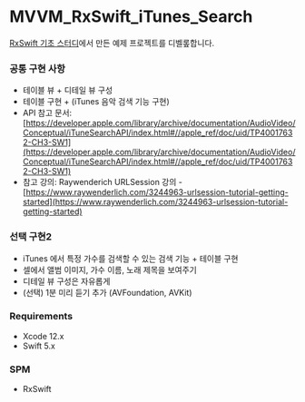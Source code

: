 # MVVM_RxSwift_iTunes_Search

[RxSwift 기초 스터디](https://www.notion.so/RxSwift-213ed9b3dab846cab19ff96c1afe21a4)에서 만든 예제 프로젝트를 디벨롶합니다.

### **공통 구현 사항**

- 테이블 뷰 + 디테일 뷰 구성
- 테이블 구현 + (iTunes 음악 검색 기능 구현)
- API 참고 문서: [https://developer.apple.com/library/archive/documentation/AudioVideo/Conceptual/iTuneSearchAPI/index.html#//apple_ref/doc/uid/TP40017632-CH3-SW1](https://developer.apple.com/library/archive/documentation/AudioVideo/Conceptual/iTuneSearchAPI/index.html#//apple_ref/doc/uid/TP40017632-CH3-SW1)
- 참고 강의: Raywenderich URLSession 강의 - [https://www.raywenderlich.com/3244963-urlsession-tutorial-getting-started](https://www.raywenderlich.com/3244963-urlsession-tutorial-getting-started)

### **선택 구현2**

- iTunes 에서 특정 가수를 검색할 수 있는 검색 기능 + 테이블 구현
- 셀에서 앨범 이미지, 가수 이름, 노래 제목을 보여주기
- 디테일 뷰 구성은 자유롭게
- (선택) 1분 미리 듣기 추가 (AVFoundation, AVKit)

### **Requirements**

- Xcode 12.x
- Swift 5.x

### **SPM**

- RxSwift
